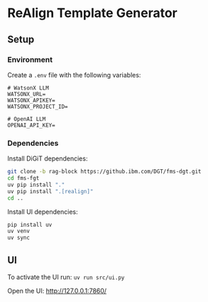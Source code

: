 # ReAlign Template Generator

## Setup

### Environment

Create a `.env` file with the following variables:

```env
# WatsonX LLM
WATSONX_URL=
WATSONX_APIKEY=
WATSONX_PROJECT_ID=

# OpenAI LLM
OPENAI_API_KEY=
```

### Dependencies

Install DiGiT dependencies:
```bash
git clone -b rag-block https://github.ibm.com/DGT/fms-dgt.git
cd fms-fgt
uv pip install "."
uv pip install ".[realign]"
cd ..
```

Install UI dependencies:
```bash
pip install uv
uv venv
uv sync
```

## UI

To activate the UI run: `uv run src/ui.py`

Open the UI: http://127.0.0.1:7860/